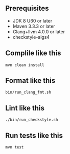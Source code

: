
## Prerequisites
* JDK 8 U60 or later
* Maven 3.3.3 or later
* Clang+llvm 4.0.0 or later
* checkstyle-algs4

## Complile like this
``` mvn clean install ```

## Format like this
``` bin/run_clang_fmt.sh ```

## Lint like this
``` ./bin/run_checkstyle.sh ``` 

## Run tests like this
``` mvn test ```
